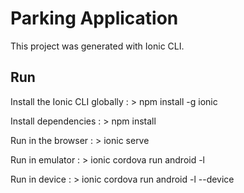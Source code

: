 # Parking Application

This project was generated with Ionic CLI.

## Run 

Install the Ionic CLI globally : > npm install -g ionic

Install dependencies  : > npm install

Run in the browser : > ionic serve

Run in emulator : > ionic cordova run android -l 

Run in device : > ionic cordova run android -l --device
